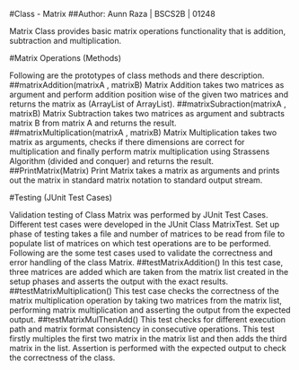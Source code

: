 #Class - Matrix
##Author: Aunn Raza | BSCS2B | 01248

Matrix Class provides basic matrix operations functionality that is addition, subtraction and multiplication.

#Matrix Operations (Methods)

Following are the prototypes of class methods and there description.
##matrixAddition(matrixA , matrixB) 
Matrix Addition takes two matrices as argument and perform addition position wise of the given two matrices and returns the matrix as (ArrayList of ArrayList).
##matrixSubraction(matrixA , matrixB) 
Matrix Subtraction takes two matrices as argument and subtracts matrix B from matrix A and returns the result.
##matrixMultiplication(matrixA , matrixB)
Matrix Multiplication takes two matrix as arguments, checks if there dimensions are correct for multiplication and finally perform matrix multiplication using Strassens Algorithm (divided and conquer) and returns the result.
##PrintMatrix(Matrix)
Print Matrix takes a matrix as arguments and prints out the matrix in standard matrix notation to standard output stream.

#Testing (JUnit Test Cases)
 
Validation testing of Class Matrix was performed by JUnit Test Cases. Different test cases were developed in the JUnit Class MatrixTest.
Set up phase of testing takes a file and number of matrices to be read from file to populate list of matrices on which test operations are to be performed.
Following are the some test cases used to validate the correctness and error handling of the class Matrix.
##testMatrixAddition()
In this test case, three matrices are added which are taken from the matrix list created in the setup phases and asserts the output with the exact results.
##testMatrixMultiplication()
This test case checks the correctness of the matrix multiplication operation by taking two matrices from the matrix list, performing matrix multiplication and asserting the output from the expected output.
##testMatrixMulThenAdd()
This test checks for different execution path and matrix format consistency in consecutive operations. This test firstly multiples the first two matrix in the matrix list and then adds the third matrix in the list. Assertion is performed with the expected output to check the correctness of the class.
